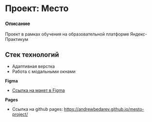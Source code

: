 # Проект: Место

### Описание
Проект в рамках обучения на образовательной платформе Яндекс-Практикум

## Стек технологий
+ Адаптивная верстка
+ Работа с модальными окнами

**Figma**

* [Ссылка на макет в Figma](https://www.figma.com/file/2cn9N9jSkmxD84oJik7xL7/JavaScript.-Sprint-4?node-id=0%3A1)

**Pages**

* Ссылка на github pages: https://andrewbedarev.github.io/mesto-project/
